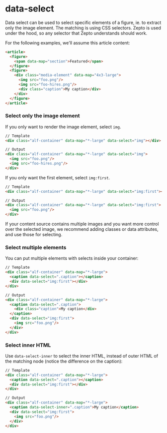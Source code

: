 data-select
===========

Data select can be used to select specific elements of a figure, ie. to extract
only the image element. The matching is using CSS selectors. Zepto is used under
the hood, so any selector that Zepto understands should work.

For the following examples, we'll assume this article content:

```html
<article>
  <figure>
    <span data-map="section">Featured</span>
  </figure>
  <figure>
    <div class="media-element" data-map="4x3-large">
      <img src="foo.png"/>
      <img src="foo-hires.png"/>
      <div class="caption">My caption</div>
    </div>
  </figure>
</article>
```

### Select only the image element

If you only want to render the image element, select `img`.

```html
// Template
<div class="alf-container" data-map="*-large" data-select="img"></div>

// Output
<div class="alf-container" data-map="*-large" data-select="img">
  <img src="foo.png"/>
  <img src="foo-hires.png"/>
</div>
```

If you only want the first element, select `img:first`.

```html
// Template
<div class="alf-container" data-map="*-large" data-select="img:first"></div>

// Output
<div class="alf-container" data-map="*-large" data-select="img:first">
  <img src="foo.png"/>
</div>
```

If your content source contains multiple images and you want more control over
the selected image, we recommend adding classes or data attributes, and use
those for selecting.

### Select multiple elements

You can put multiple elements with selects inside your container:

```html
// Template
<div class="alf-container" data-map="*-large">
  <caption data-select=".caption"></caption>
  <div data-select="img:first"></div>
</div>

// Output
<div class="alf-container" data-map="*-large">
  <caption data-select=".caption">
    <div class="caption">My caption</div>
  </caption>
  <div data-select="img:first">
    <img src="foo.png"/>
  </div>
</div>
```

### Select inner HTML

Use `data-select-inner` to select the inner HTML, instead of outer HTML of the matching node (notice the difference on the caption):

```html
// Template
<div class="alf-container" data-map="*-large">
  <caption data-select=".caption"></caption>
  <div data-select="img:first"></div>
</div>

// Output
<div class="alf-container" data-map="*-large">
  <caption data-select-inner=".caption">My caption</caption>
  <div data-select="img:first">
    <img src="foo.png"/>
  </div>
</div>
```
